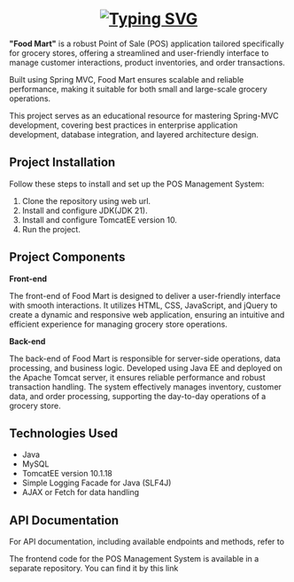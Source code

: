 <h1 align="center">
  <a href="https://git.io/typing-svg"><img src="https://readme-typing-svg.herokuapp.com?font=Ubuntu&weight=1200&size=29&pause=1000&color=C21DF7&background=1511D700&width=435&lines=POS+-+springMVC+Backend+%F0%9F%96%A5%EF%B8%8F%F0%9F%91%A9%E2%80%8D%F0%9F%92%BB" alt="Typing SVG" /></a>
</h1>



**"Food Mart"** is a robust Point of Sale (POS) application tailored specifically for grocery stores, offering a streamlined and user-friendly interface to manage customer interactions, product inventories, and order transactions.<br>

Built using Spring MVC, Food Mart ensures scalable and reliable performance, making it suitable for both small and large-scale grocery operations.<br>

This project serves as an educational resource for mastering Spring-MVC development, covering best practices in enterprise application development, database integration, and layered architecture design.

## Project Installation
Follow these steps to install and set up the POS Management System:

1. Clone the repository using web url.
2. Install and configure JDK(JDK 21).
3. Install and configure TomcatEE version 10.
4. Run the project.


## Project Components
**Front-end**

The front-end of Food Mart is designed to deliver a user-friendly interface with smooth interactions. It utilizes HTML, CSS, JavaScript, and jQuery to create a dynamic and responsive web application, ensuring an intuitive and efficient experience for managing grocery store operations.


**Back-end**

The back-end of Food Mart is responsible for server-side operations, data processing, and business logic. Developed using Java EE and deployed on the Apache Tomcat server, it ensures reliable performance and robust transaction handling. The system effectively manages inventory, customer data, and order processing, supporting the day-to-day operations of a grocery store.


## Technologies Used

- Java
- MySQL
- TomcatEE version 10.1.18
- Simple Logging Facade for Java (SLF4J)
- AJAX or Fetch for data handling


## API Documentation

For API documentation, including available endpoints and methods, refer to



The frontend code for the POS Management System is available in a separate repository. You can find it by this link





